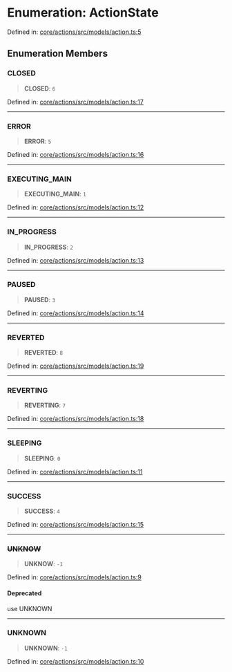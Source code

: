 # Enumeration: ActionState

Defined in: [core/actions/src/models/action.ts:5](https://github.com/LaWebcapsule/orbits/blob/42af65597593f8c50f768c18320806c3c62c52e8/core/actions/src/models/action.ts#L5)

## Enumeration Members

### CLOSED

> **CLOSED**: `6`

Defined in: [core/actions/src/models/action.ts:17](https://github.com/LaWebcapsule/orbits/blob/42af65597593f8c50f768c18320806c3c62c52e8/core/actions/src/models/action.ts#L17)

***

### ERROR

> **ERROR**: `5`

Defined in: [core/actions/src/models/action.ts:16](https://github.com/LaWebcapsule/orbits/blob/42af65597593f8c50f768c18320806c3c62c52e8/core/actions/src/models/action.ts#L16)

***

### EXECUTING\_MAIN

> **EXECUTING\_MAIN**: `1`

Defined in: [core/actions/src/models/action.ts:12](https://github.com/LaWebcapsule/orbits/blob/42af65597593f8c50f768c18320806c3c62c52e8/core/actions/src/models/action.ts#L12)

***

### IN\_PROGRESS

> **IN\_PROGRESS**: `2`

Defined in: [core/actions/src/models/action.ts:13](https://github.com/LaWebcapsule/orbits/blob/42af65597593f8c50f768c18320806c3c62c52e8/core/actions/src/models/action.ts#L13)

***

### PAUSED

> **PAUSED**: `3`

Defined in: [core/actions/src/models/action.ts:14](https://github.com/LaWebcapsule/orbits/blob/42af65597593f8c50f768c18320806c3c62c52e8/core/actions/src/models/action.ts#L14)

***

### REVERTED

> **REVERTED**: `8`

Defined in: [core/actions/src/models/action.ts:19](https://github.com/LaWebcapsule/orbits/blob/42af65597593f8c50f768c18320806c3c62c52e8/core/actions/src/models/action.ts#L19)

***

### REVERTING

> **REVERTING**: `7`

Defined in: [core/actions/src/models/action.ts:18](https://github.com/LaWebcapsule/orbits/blob/42af65597593f8c50f768c18320806c3c62c52e8/core/actions/src/models/action.ts#L18)

***

### SLEEPING

> **SLEEPING**: `0`

Defined in: [core/actions/src/models/action.ts:11](https://github.com/LaWebcapsule/orbits/blob/42af65597593f8c50f768c18320806c3c62c52e8/core/actions/src/models/action.ts#L11)

***

### SUCCESS

> **SUCCESS**: `4`

Defined in: [core/actions/src/models/action.ts:15](https://github.com/LaWebcapsule/orbits/blob/42af65597593f8c50f768c18320806c3c62c52e8/core/actions/src/models/action.ts#L15)

***

### ~~UNKNOW~~

> **UNKNOW**: `-1`

Defined in: [core/actions/src/models/action.ts:9](https://github.com/LaWebcapsule/orbits/blob/42af65597593f8c50f768c18320806c3c62c52e8/core/actions/src/models/action.ts#L9)

#### Deprecated

use UNKNOWN

***

### UNKNOWN

> **UNKNOWN**: `-1`

Defined in: [core/actions/src/models/action.ts:10](https://github.com/LaWebcapsule/orbits/blob/42af65597593f8c50f768c18320806c3c62c52e8/core/actions/src/models/action.ts#L10)
